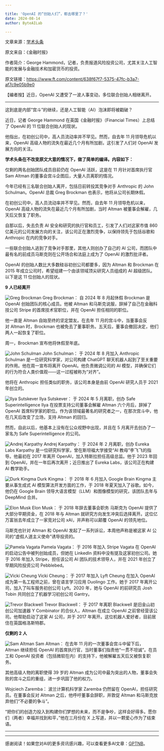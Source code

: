 ```yaml
---

title: 'OpenAI 的“创始人们”，都去哪里了？'
date: 2024-08-14
author: ByteAILab

---
```


文章来源：[学术头条](https://mp.weixin.qq.com/s/1HcOCaa9gV5EJAce5mn7kQ)

原文来自：《金融时报》

作者简介：George Hammond，记者，负责报道风险投资公司，尤其关注人工智能的发展与金融技术和加密货币的投资。

原文链接：https://www.ft.com/content/638f67f7-5375-47fc-b3a7-af7c9e05b9e0

【编者按】近日，OpenAI 又遭受了一波人事变动，多位联合创始人相继离开。

---
这到底是内部“宫斗”的继续，还是人工智能（AI）泡沫即将被戳破？

近日，记者 George Hammond 在英国《金融时报》（Financial Times）上总结了 OpenAI 的 11 位联合创始人的现状。

他指出，在初创公司中，高人员流动率并不罕见。然而，自去年 11 月领导危机以来，OpenAI 高级人物的流失在最近几个月有所加剧，这引发了人们对 OpenAI 发展方向的关注。

**学术头条在不改变原文大意的情况下，做了简单的编译。内容如下：**

仅剩的两名创始团队成员目前仍在 OpenAI 活跃，这是在 11 月针对首席执行官 Sam Altman 的董事会宫斗企图后，大量人员离职的情况。

今年已经有三名联合创始人离开，包括日前转投其竞争对手 Anthropic 的 John Schulman。OpenAI 总裁 Greg Brockman 也表示，他将从公司长期休假。

在初创公司中，高人员流动率并不罕见。然而，自去年 11 月领导危机以来，OpenAI 高级人物的流失在最近几个月有所加剧，当时 Altman 被董事会解雇，几天后又恢复了职务。

自那以后，失去负责 AI 安全和研究的执行官和员工，引发了人们对这家市值 860 亿美元的公司发展方向的关注，该公司正在激烈竞争，以保持领先于包括谷歌和 Anthropic 在内的竞争对手。

一些联合创始人逃到了竞争对手那里，其他人则创办了自己的 AI 公司，而团队中最有名的前成员马斯克则在公开场合和法庭上成为了 OpenAI 的激烈批评者。

OpenAI 的创始人数比大多数硅谷初创公司都要多，因为 Altman 和 Brockman 在 2015 年成立公司时，希望组建一个由该领域顶尖研究人员组成的 AI 超级团队。以下是这 11 位创始人的现状。

**9 人已经离开**

![Greg Brockman](http://www.jesonc.com/FjB7omKjM7VFCt9SAYU1MtYZ_MYE)
Greg Brockman：
自 2024 年 8 月起休假
Brockman 是 OpenAI 创始团队的核心成员。他被 Altman 和马斯克说服，辞掉了自己在金融科技公司 Stripe 的首席技术官职位，并在 OpenAI 担任相同的职位。

他一直是 Altman 自始至终的坚定盟友。在去年 11 月的宫斗中，当董事会反对 Altman 时，Brockman 也被免去了董事职务。五天后，董事会撤回决定，他们两人一起恢复了职位。

周一，Brockman 宣布他将休假至年底。

![John Schulman](http://www.jesonc.com/FvzpbMS-91zJn92CRkQaHxW8gwCU)
John Schulman：
于 2024 年 8 月加入 Anthropic
Schulman 是一位研究科学家，对公司构建 ChatGPT 聊天机器人起到了至关重要的作用。他在周一宣布将离开 OpenAI。他负责微调公司的 AI 模型，并确保它们的行为符合人类价值观——这一过程被称为“对齐”。

他将在 Anthropic 担任类似的职务，该公司本身是由前 OpenAI 研究人员于 2021 年创立的。

![Ilya Sutskever](http://www.jesonc.com/FmhbrDg8d2_dgh8ZmrW9Z2W2Ub2N)
Ilya Sutskever：
于 2024 年 5 月离职，创办 Safe Superintelligence
Ilya 在投票支持公司董事会解雇 Altman 六个月后，辞掉了 OpenAI 首席科学家的职位。作为该领域最著名的研究者之一，在那次宫斗中，他在几天后改变了立场，支持 Altman 的回归。

然而，自此以后，他基本上没有在公众视野中出现，并且在 5 月离开去创办了一家名为 Safe Superintelligence 的公司。

![Andrej Karpathy](http://www.jesonc.com/FhPizEI_Q2FwIh9RqH_mqM5t2Jjn)
Andrej Karpathy：
于 2024 年 2 月离职，创办 Eureka Labs
Karpathy 是一位研究科学家，曾在斯坦福大学接受“AI 教母”李飞飞的指导。他最初在 2017 年离开 OpenAI，加入特斯拉担任高级总监。他于 2023 年回到 OpenAI，并在一年后再次离开；近日推出了 Eureka Labs，该公司正在构建 AI 教学助手。

![Durk Kingma](http://www.jesonc.com/FgJSd2JyNgSVJjHxAowlV0w5O1LS)
Durk Kingma：
于 2018 年 6 月加入 Google Brain
Kingma 主要从事生成式 AI 模型算法开发方面的工作，于 2018 年夏天加入了谷歌。如今，他仍在 Google Brain 领导大语言模型（LLM）和图像模型的研究，该团队去年与 DeepMind 合并。

![Elon Musk](http://www.jesonc.com/Fji7I7xetp_Mh6y81VZ_o6TpdXcA)
Elon Musk：
于 2018 年辞去董事会职务
马斯克为 OpenAI 提供了大部分早期资金，在 2018 年与 Altman 就研究方向发生冲突后选择离开。这位亿万富翁去年成立了一家竞对公司 xAI，并声称可以颠覆 OpenAI 的领先地位。

马斯克也针对 Altman 和 OpenAI 发起了一系列诉讼，本周他声称是被这家 AI 公司的“虚假人道主义使命”诱导投资的。

![Pamela Vagata](http://www.jesonc.com/Fq2akXGlgGKcPBAsBB8KsmmT7ETu)
Pamela Vagata：
于 2016 年加入 Stripe
Vagata 在 OpenAI 的启动公告中被列创始成员，但她在 LinkedIn 资料中没有提及这家初创公司。她于 2016 年加入 Stripe，担任该公司 AI 团队的技术领导人，并在 2021 年创立了早期风险投资公司 Pebblebed。

![Vicki Cheung](http://www.jesonc.com/Fjw0JcNDcwBKLaRhTniB3vReNpC3)
Vicki Cheung：
于 2017 年加入 Lyft
Cheung 在加入 OpenAI 成为第一名工程师之前，曾在语言学习应用 Duolingo 工作。她于 2017 年离开公司，加入了叫车服务初创公司 Lyft。2020 年，她与 OpenAI 的前研究员 Josh Tobin 共同创立了机器学习初创公司 Gantry。

![Trevor Blackwell](http://www.jesonc.com/FpO_xXGzPbiSFPKHGY7-4MQs9wx1)
Trevor Blackwell：
于 2017 年离职
Blackwell 是旧金山初创公司加速器 Y Combinator 的合伙人，Altman 在成立 OpenAI 之前曾经营该公司。他帮助启动了这家 AI 公司，并于 2017 年离开。这位机器人爱好者，目前居住在英国格洛斯特郡。

**仅剩的 2 人**

![Sam Altman](http://www.jesonc.com/Fm_sxdSRic34vfVOCfQx08tU7rDL)
Sam Altman：
在去年 11 月的一次董事会宫斗中留下后，Altman 继续担任 OpenAI 的首席执行官，当时董事们指责他“一贯不坦诚”。在员工和 OpenAI 投资者（包括微软在内）的支持下，他被解雇五天后又被恢复职务。

其他高级人物的离职使得 39 岁的 Altman 成为公司中最为突出的人物，董事会失败的宫斗之后的重组，进一步巩固了他的权力。

Wojciech Zaremba：
波兰计算机科学家 Zaremba 仍然留在 OpenAI，担任研究员。在董事会反对 Altman 之后，他呼吁董事会辞职，并敦促 Altman 和马斯克放弃他们“不必要的争斗”。

“把你们的创造力投入到构建你们梦想的未来，而不是争吵，这样会好得多。愿你们（两者）幸福并找到和平，”他在三月份在 X 上写道，并以一颗爱心作为了结束语。

---
---
感谢阅读！如果您对AI的更多资讯感兴趣，可以查看更多AI文章：[GPTNB](https://gptnb.com)。